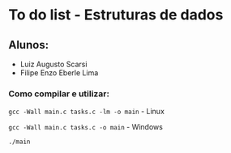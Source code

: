 # To do list - Estruturas de dados
## Alunos: 
- Luiz Augusto Scarsi
- Filipe Enzo Eberle Lima

### Como compilar e utilizar:
`gcc -Wall main.c tasks.c -lm -o main` - Linux

`gcc -Wall main.c tasks.c -o main` - Windows

`./main`